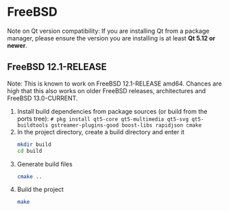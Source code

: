 # FreeBSD

Note on Qt version compatibility: If you are installing Qt from a package manager, please ensure the version you are installing is at least **Qt 5.12 or newer**.

## FreeBSD 12.1-RELEASE

Note: This is known to work on FreeBSD 12.1-RELEASE amd64. Chances are
high that this also works on older FreeBSD releases, architectures and
FreeBSD 13.0-CURRENT.

1. Install build dependencies from package sources (or build from the
   ports tree): `# pkg install qt5-core qt5-multimedia qt5-svg qt5-buildtools gstreamer-plugins-good boost-libs rapidjson cmake`
1. In the project directory, create a build directory and enter it  
    ```sh
    mkdir build
    cd build
    ```
1. Generate build files  
    ```sh
    cmake ..
    ```
1. Build the project  
    ```sh
    make
    ```
